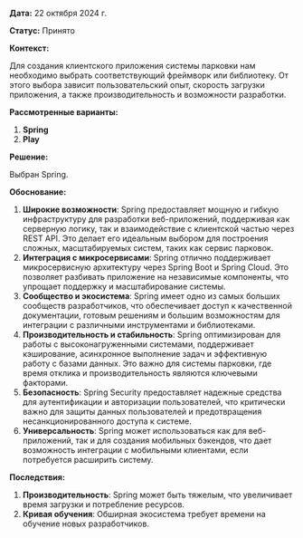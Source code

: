 
**Дата:** 22 октября 2024 г.

**Статус:** Принято

**Контекст:** 

Для создания клиентского приложения системы парковки нам необходимо выбрать соответствующий фреймворк или библиотеку. От этого выбора зависит пользовательский опыт, скорость загрузки приложения, а также производительность и возможности разработки.

**Рассмотренные варианты:**

1. **Spring**
2. **Play** 

**Решение:**

Выбран Spring.

**Обоснование:**

1. **Широкие возможности**: Spring предоставляет мощную и гибкую инфраструктуру для разработки веб-приложений, поддерживая как серверную логику, так и взаимодействие с клиентской частью через REST API. Это делает его идеальным выбором для построения сложных, масштабируемых систем, таких как сервис парковок.
2. **Интеграция с микросервисами**: Spring отлично поддерживает микросервисную архитектуру через Spring Boot и Spring Cloud. Это позволяет разбивать приложение на независимые компоненты, что упрощает поддержку и масштабирование системы.
3. **Сообщество и экосистема**: Spring имеет одно из самых больших сообществ разработчиков, что обеспечивает доступ к качественной документации, готовым решениям и большим возможностям для интеграции с различными инструментами и библиотеками.
4. **Производительность и стабильность**: Spring оптимизирован для работы с высоконагруженными системами, поддерживает кэширование, асинхронное выполнение задач и эффективную работу с базами данных. Это важно для системы парковки, где время отклика и производительность являются ключевыми факторами.
5. **Безопасность**: Spring Security предоставляет надежные средства для аутентификации и авторизации пользователей, что критически важно для защиты данных пользователей и предотвращения несанкционированного доступа к системе.
6. **Универсальность**: Spring может использоваться как для веб-приложений, так и для создания мобильных бэкендов, что дает возможность интеграции с мобильными клиентами, если потребуется расширить систему.


**Последствия:**

1. **Производительность**: Spring может быть тяжелым, что увеличивает время загрузки и потребление ресурсов.
2. **Кривая обучения**: Обширная экосистема требует времени на обучение новых разработчиков.

